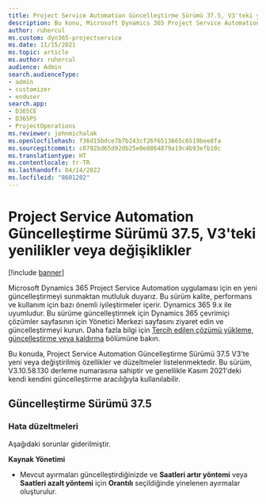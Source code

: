 ```yaml
---
title: Project Service Automation Güncelleştirme Sürümü 37.5, V3'teki yenilikler veya değişiklikler
description: Bu konu, Microsoft Dynamics 365 Project Service Automation Güncelleştirme Sürümü 37.5, V3'tebulunan özellikleri ve düzeltmeleri listeler.
author: ruhercul
ms.custom: dyn365-projectservice
ms.date: 11/15/2021
ms.topic: article
ms.author: ruhercul
audience: Admin
search.audienceType:
- admin
- customizer
- enduser
search.app:
- D365CE
- D365PS
- ProjectOperations
ms.reviewer: johnmichalak
ms.openlocfilehash: f36d15bdce7b7b243cf26f6513665c6519bee8fa
ms.sourcegitcommit: c0792bd65d92db25e0e8864879a19c4b93efb10c
ms.translationtype: HT
ms.contentlocale: tr-TR
ms.lasthandoff: 04/14/2022
ms.locfileid: "8601202"
---
```

# <a name="whats-new-or-changed-in-project-service-automation-update-release-375-v3"></a>Project Service Automation Güncelleştirme Sürümü 37.5, V3'teki yenilikler veya değişiklikler

[!include [banner](../includes/psa-now-project-operations.md)]

Microsoft Dynamics 365 Project Service Automation uygulaması için en yeni güncelleştirmeyi sunmaktan mutluluk duyarız. Bu sürüm kalite, performans ve kullanım için bazı önemli iyileştirmeler içerir. Dynamics 365 9.x ile uyumludur. Bu sürüme güncelleştirmek için Dynamics 365 çevrimiçi çözümler sayfasının için Yönetici Merkezi sayfasını ziyaret edin ve güncelleştirmeyi kurun. Daha fazla bilgi için [Tercih edilen çözümü yükleme, güncelleştirme veya kaldırma](/power-platform/admin/install-remove-preferred-solution) bölümüne bakın.

Bu konuda, Project Service Automation Güncelleştirme Sürümü 37.5 V3'te yeni veya değiştirilmiş özellikler ve düzeltmeler listelenmektedir. Bu sürüm, V3.10.58.130 derleme numarasına sahiptir ve genellikle Kasım 2021'deki kendi kendini güncelleştirme aracılığıyla kullanılabilir.

## <a name="update-release-375"></a>Güncelleştirme Sürümü 37.5

### <a name="bug-fixes"></a>Hata düzeltmeleri

Aşağıdaki sorunlar giderilmiştir.

**Kaynak Yönetimi**
- Mevcut ayırmaları güncelleştirdiğinizde ve **Saatleri artır yöntemi** veya **Saatleri azalt yöntemi** için **Orantılı** seçildiğinde yinelenen ayırmalar oluşturulur.
